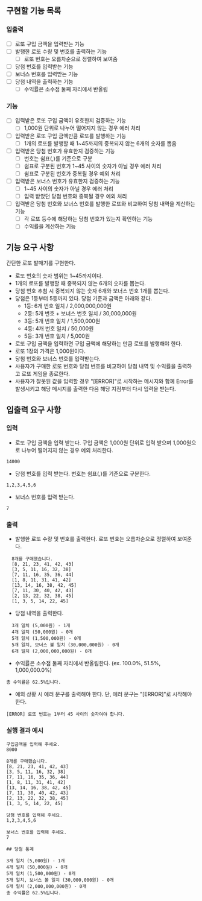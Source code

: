 ## 구현할 기능 목록

### 입출력

- [ ] 로또 구입 금액을 입력받는 기능
- [ ] 발행한 로또 수량 및 번호를 출력하는 기능
  - [ ] 로또 번호는 오름차순으로 정렬하여 보여줌
- [ ] 당첨 번호를 입력받는 기능
- [ ] 보너스 번호를 입력받는 기능
- [ ] 당첨 내역을 출력하는 기능
  - [ ] 수익률은 소수점 둘째 자리에서 반올림

### 기능

- [ ] 입력받은 로또 구입 금액이 유효한지 검증하는 기능
  - [ ] 1,000원 단위로 나누어 떨어지지 않는 경우 에러 처리
- [ ] 입력받은 로또 구입 금액만큼 로또를 발행하는 기능
  - [ ] 1개의 로또를 발행할 때 1~45까지의 중복되지 않는 6개의 숫자를 뽑음
- [ ] 입력받은 당첨 번호가 유효한지 검증하는 기능
  - [ ] 번호는 쉼표(,)를 기준으로 구분
  - [ ] 쉼표로 구분된 번호가 1~45 사이의 숫자가 아닐 경우 에러 처리
  - [ ] 쉼표로 구분된 번호가 중복될 경우 예외 처리
- [ ] 입력받은 보너스 번호가 유효한지 검증하는 기능
  - [ ] 1~45 사이의 숫자가 아닐 경우 에러 처리
  - [ ] 입력 받았던 당첨 번호와 중복될 경우 예외 처리
- [ ] 입력받은 당첨 번호와 보너스 번호를 발행한 로또와 비교하여 당첨 내역을 계산하는 기능
  - [ ] 각 로또 등수에 해당하는 당첨 번호가 있는지 확인하는 기능
  - [ ] 수익률을 계산하는 기능

## 기능 요구 사항

간단한 로또 발매기를 구현한다.

- 로또 번호의 숫자 범위는 1~45까지이다.
- 1개의 로또를 발행할 때 중복되지 않는 6개의 숫자를 뽑는다.
- 당첨 번호 추첨 시 중복되지 않는 숫자 6개와 보너스 번호 1개를 뽑는다.
- 당첨은 1등부터 5등까지 있다. 당첨 기준과 금액은 아래와 같다.
  - 1등: 6개 번호 일치 / 2,000,000,000원
  - 2등: 5개 번호 + 보너스 번호 일치 / 30,000,000원
  - 3등: 5개 번호 일치 / 1,500,000원
  - 4등: 4개 번호 일치 / 50,000원
  - 5등: 3개 번호 일치 / 5,000원
- 로또 구입 금액을 입력하면 구입 금액에 해당하는 만큼 로또를 발행해야 한다.
- 로또 1장의 가격은 1,000원이다.
- 당첨 번호와 보너스 번호를 입력받는다.
- 사용자가 구매한 로또 번호와 당첨 번호를 비교하여 당첨 내역 및 수익률을 출력하고 로또 게임을 종료한다.
- 사용자가 잘못된 값을 입력할 경우 "[ERROR]"로 시작하는 메시지와 함께 Error를 발생시키고 해당 메시지를 출력한 다음 해당 지점부터 다시 입력을 받는다.

## 입출력 요구 사항

### 입력

- 로또 구입 금액을 입력 받는다. 구입 금액은 1,000원 단위로 입력 받으며 1,000원으로 나누어 떨어지지 않는 경우 예외 처리한다.

```
14000
```

- 당첨 번호를 입력 받는다. 번호는 쉼표(,)를 기준으로 구분한다.

```
1,2,3,4,5,6
```

- 보너스 번호를 입력 받는다.

```
7
```

### 출력

- 발행한 로또 수량 및 번호를 출력한다. 로또 번호는 오름차순으로 정렬하여 보여준다.

```
  8개를 구매했습니다.
  [8, 21, 23, 41, 42, 43]
  [3, 5, 11, 16, 32, 38]
  [7, 11, 16, 35, 36, 44]
  [1, 8, 11, 31, 41, 42]
  [13, 14, 16, 38, 42, 45]
  [7, 11, 30, 40, 42, 43]
  [2, 13, 22, 32, 38, 45]
  [1, 3, 5, 14, 22, 45]
```

- 당첨 내역을 출력한다.

```
  3개 일치 (5,000원) - 1개
  4개 일치 (50,000원) - 0개
  5개 일치 (1,500,000원) - 0개
  5개 일치, 보너스 볼 일치 (30,000,000원) - 0개
  6개 일치 (2,000,000,000원) - 0개
```

- 수익률은 소수점 둘째 자리에서 반올림한다. (ex. 100.0%, 51.5%, 1,000,000.0%)

```
총 수익률은 62.5%입니다.
```

- 예외 상황 시 에러 문구를 출력해야 한다. 단, 에러 문구는 "[ERROR]"로 시작해야 한다.

```
[ERROR] 로또 번호는 1부터 45 사이의 숫자여야 합니다.
```

### 실행 결과 예시

```
구입금액을 입력해 주세요.
8000

8개를 구매했습니다.
[8, 21, 23, 41, 42, 43]
[3, 5, 11, 16, 32, 38]
[7, 11, 16, 35, 36, 44]
[1, 8, 11, 31, 41, 42]
[13, 14, 16, 38, 42, 45]
[7, 11, 30, 40, 42, 43]
[2, 13, 22, 32, 38, 45]
[1, 3, 5, 14, 22, 45]

당첨 번호를 입력해 주세요.
1,2,3,4,5,6

보너스 번호를 입력해 주세요.
7

## 당첨 통계

3개 일치 (5,000원) - 1개
4개 일치 (50,000원) - 0개
5개 일치 (1,500,000원) - 0개
5개 일치, 보너스 볼 일치 (30,000,000원) - 0개
6개 일치 (2,000,000,000원) - 0개
총 수익률은 62.5%입니다.
```
